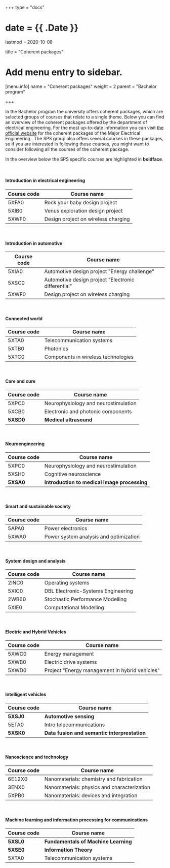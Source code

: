 +++
type = "docs"

# date = {{ .Date }}
lastmod = 2020-10-08

title = "Coherent packages"

# Add menu entry to sidebar.
[menu.info]
  name = "Coherent packages"
  weight = 2
  parent = "Bachelor program"

+++

In the Bachelor program the university offers coherent packages, which are selected groups of courses that relate to a single theme.
Below you can find an overview of the coherent packages offered by the department of electrical engineering.
For the most up-to-date information you can visit <a href="https://studiegids.tue.nl/opleidingen/bachelor-college/majors/electrical-engineering/curriculum/electives/coherent-packages/?L=0" target="_blank">the official website</a> for the coherent packages of the Major Electrical Engineering .
The SPS group also offers several courses in these packages, so if you are interested in following these courses, you might want to consider following all the courses of the coherent package.

In the overview below the SPS specific courses are highlighted in **boldface**.

<br>

#### Introduction in electrical engineering
| Course code   | Course name                             |
|---------------|-----------------------------------------|
| 5XFA0         | Rock your baby design project           |
| 5XIB0         | Venus exploration design project        |
| 5XWF0         | Design project on wireless charging     |

<br>

#### Introduction in automotive
| Course code   | Course name                                            |
|---------------|--------------------------------------------------------|
| 5XIA0         | Automotive design project "Energy challenge"           |
| 5XSC0         | Automotive design project "Electronic differential"    |
| 5XWF0         | Design project on wireless charging                    |

<br>

#### Connected world
| Course code   | Course name                                            |
|---------------|--------------------------------------------------------|
| 5XTA0         | Telecommunication systems                              |
| 5XTB0         | Photonics                                              |
| 5XTC0         | Components in wireless technologies                    |

<br>

#### Care and cure
| Course code   | Course name                                            |
|---------------|--------------------------------------------------------|
| 5XPC0         | Neurophysiology and neurostimulation                   |
| 5XCB0         | Electronic and photonic components                     |
| **5XSD0**     | **Medical ultrasound**                                 |

<br>

#### Neuroengineering
| Course code   | Course name                                            |
|---------------|--------------------------------------------------------|
| 5XPC0         | Neurophysiology and neurostimulation                   |
| 5XSH0         | Cognitive neuroscience                                 |
| **5XSA0**     | **Introduction to medical image processing**           |

<br>

#### Smart and sustainable society
| Course code   | Course name                                            |
|---------------|--------------------------------------------------------|
| 5APA0         | Power electronics                                      |
| 5XWA0         | Power system analysis and optimization                 |

<br>

#### System design and analysis
| Course code   | Course name                                            |
|---------------|--------------------------------------------------------|
| 2INC0         | Operating systems                                      |
| 5XIC0         | DBL Electronic-Systems Engineering                     |
| 2WB60         | Stochastic Performance Modelling                       |
| 5XIE0         | Computational Modelling                                |

<br>

#### Electric and Hybrid Vehicles
| Course code   | Course name                                            |
|---------------|--------------------------------------------------------|
| 5XWC0         | Energy management                                      |
| 5XWB0         | Electric drive systems                                 |
| 5XWD0         | Project "Energy management in hybrid vehicles"         |

<br>

#### Intelligent vehicles
| Course code   | Course name                                            |
|---------------|--------------------------------------------------------|
| **5XSJ0**     | **Automotive sensing**                                 |
| 5ETA0         | Intro telecommunications                               |
| **5XSK0**     | **Data fusion and semantic interprestation**           |

<br>

#### Nanoscience and technology
| Course code   | Course name                                            |
|---------------|--------------------------------------------------------|
| 6E12X0        | Nanomaterials: chemistry and fabrication               |
| 3ENX0         | Nanomaterials: physics and characterization            |
| 5XPB0         | Nanomaterials: devices and integration                 |

<br>

#### Machine learning and information processing for communications
| Course code   | Course name                                            |
|---------------|--------------------------------------------------------|
| **5XSL0**     | **Fundamentals of Machine Learning**                   |
| **5XSE0**     | **Information Theory**                                 |
| 5XTA0         | Telecommunication systems                              |
